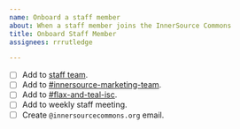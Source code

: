```yaml
---
name: Onboard a staff member
about: When a staff member joins the InnerSource Commons
title: Onboard Staff Member
assignees: rrrutledge

---
```


- [ ] Add to [staff team](https://github.com/orgs/InnerSourceCommons/teams/staff).
- [ ] Add to [#innersource-marketing-team](https://app.slack.com/client/T04PXKRM0/C05KNQT26RK).
- [ ] Add to [#flax-and-teal-isc](https://app.slack.com/client/T04PXKRM0/C04K4K6362C).
- [ ] Add to weekly staff meeting.
- [ ] Create `@innersourcecommons.org` email.

